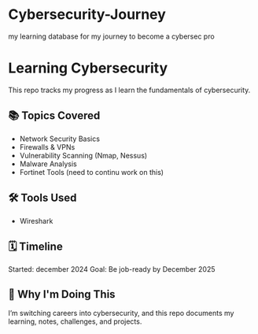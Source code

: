 # Cybersecurity-Journey
my learning database for my journey to become a cybersec pro
# Learning Cybersecurity

This repo tracks my progress as I learn the fundamentals of cybersecurity.

## 📚 Topics Covered
- Network Security Basics
- Firewalls & VPNs
- Vulnerability Scanning (Nmap, Nessus)
- Malware Analysis
- Fortinet Tools (need to continu work on this)

## 🛠 Tools Used
- Wireshark


## 🗓 Timeline
Started: december 2024
Goal: Be job-ready by December 2025

## 🚀 Why I'm Doing This
I’m switching careers into cybersecurity, and this repo documents my learning, notes, challenges, and projects.
